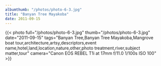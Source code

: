 ```yaml
---
albumthumb: "/photos/photo-6-3.jpg"
title: "Banyan Tree Mayakoba"
date: 2011-09-15
---
```

{{< photo full="/photos/photo-6-3.jpg" thumb="/photos/photo-6-3.jpg" date="2011-09-15" tags="Banyan Tree,Banyan Tree Mayakoba,Mangrove boat tour,architecture,artsy,descriptors,event name,hotel,land,location,nature,other,photo treatment,river,subject matter,tour" camera="Canon EOS REBEL T1i at 17mm f/11.0 1/100s ISO 100" >}}
